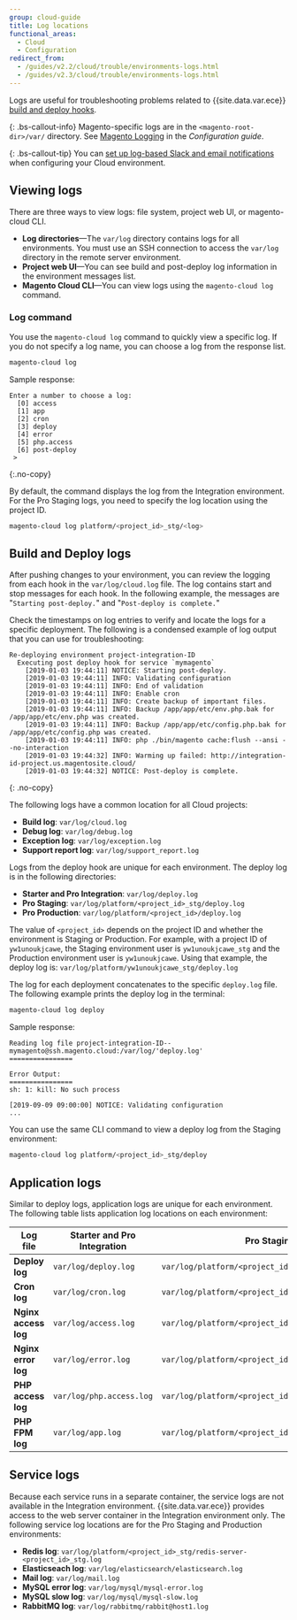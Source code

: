 ```yaml
---
group: cloud-guide
title: Log locations
functional_areas:
  - Cloud
  - Configuration
redirect_from:
  - /guides/v2.2/cloud/trouble/environments-logs.html
  - /guides/v2.3/cloud/trouble/environments-logs.html
---
```

Logs are useful for troubleshooting problems related to {{site.data.var.ece}} [build and deploy hooks][hook].

{: .bs-callout-info}
Magento-specific logs are in the `<magento-root-dir>/var/` directory. See [Magento Logging][configlog] in the _Configuration guide_.

{: .bs-callout-tip}
You can [set up log-based Slack and email notifications][slacklog] when configuring your Cloud environment.

## Viewing logs

There are three ways to view logs: file system, project web UI, or magento-cloud CLI.

-  **Log directories**—The `var/log` directory contains logs for all environments. You must use an SSH connection to access the `var/log` directory in the remote server environment.
-  **Project web UI**—You can see build and post-deploy log information in the environment messages list.
-  **Magento Cloud CLI**—You can view logs using the `magento-cloud log` command.

### Log command

You use the `magento-cloud log` command to quickly view a specific log. If you do not specify a log name, you can choose a log from the response list.

```bash
magento-cloud log
```

Sample response:

```terminal
Enter a number to choose a log:
  [0] access
  [1] app
  [2] cron
  [3] deploy
  [4] error
  [5] php.access
  [6] post-deploy
 >
```
{:.no-copy}

By default, the command displays the log from the Integration environment. For the Pro Staging logs, you need to specify the log location using the project ID.

```bash
magento-cloud log platform/<project_id>_stg/<log>
```

## Build and Deploy logs

After pushing changes to your environment, you can review the logging from each hook in the `var/log/cloud.log` file. The log contains start and stop messages for each hook. In the following example, the messages are "`Starting post-deploy.`" and "`Post-deploy is complete.`"

Check the timestamps on log entries to verify and locate the logs for a specific deployment. The following is a condensed example of log output that you can use for troubleshooting:

```terminal
Re-deploying environment project-integration-ID
  Executing post deploy hook for service `mymagento`
    [2019-01-03 19:44:11] NOTICE: Starting post-deploy.
    [2019-01-03 19:44:11] INFO: Validating configuration
    [2019-01-03 19:44:11] INFO: End of validation
    [2019-01-03 19:44:11] INFO: Enable cron
    [2019-01-03 19:44:11] INFO: Create backup of important files.
    [2019-01-03 19:44:11] INFO: Backup /app/app/etc/env.php.bak for /app/app/etc/env.php was created.
    [2019-01-03 19:44:11] INFO: Backup /app/app/etc/config.php.bak for /app/app/etc/config.php was created.
    [2019-01-03 19:44:11] INFO: php ./bin/magento cache:flush --ansi --no-interaction
    [2019-01-03 19:44:32] INFO: Warming up failed: http://integration-id-project.us.magentosite.cloud/
    [2019-01-03 19:44:32] NOTICE: Post-deploy is complete.
```
{: .no-copy}

The following logs have a common location for all Cloud projects:

-  **Build log**: `var/log/cloud.log`
-  **Debug log**: `var/log/debug.log`
-  **Exception log**: `var/log/exception.log`
-  **Support report log**: `var/log/support_report.log`

Logs from the deploy hook are unique for each environment. The deploy log is in the following directories:

-  **Starter and Pro Integration**: `var/log/deploy.log`
-  **Pro Staging**: `var/log/platform/<project_id>_stg/deploy.log`
-  **Pro Production**: `var/log/platform/<project_id>/deploy.log`

The value of `<project_id>` depends on the project ID and whether the environment is Staging or Production. For example, with a project ID of `yw1unoukjcawe`, the Staging environment user is `yw1unoukjcawe_stg` and the Production environment user is `yw1unoukjcawe`.
Using that example, the deploy log is: `var/log/platform/yw1unoukjcawe_stg/deploy.log`

The log for each deployment concatenates to the specific `deploy.log` file. The following example prints the deploy log in the terminal:

```bash
magento-cloud log deploy
```

Sample response:

```terminal
Reading log file project-integration-ID--mymagento@ssh.magento.cloud:/var/log/'deploy.log'
================

Error Output:
================
sh: 1: kill: No such process

[2019-09-09 09:00:00] NOTICE: Validating configuration
...
```

You can use the same CLI command to view a deploy log from the Staging environment:

```bash
magento-cloud log platform/<project_id>_stg/deploy
```

## Application logs

Similar to deploy logs, application logs are unique for each environment. The following table lists application log locations on each environment:

Log file            | Starter and Pro Integration | Pro Staging                                       | Pro Production
------------------- | --------------------------- | ------------------------------------------------- | -------------------------------------------
**Deploy log**      | `var/log/deploy.log`       | `var/log/platform/<project_id>_stg/deploy.log`   | `/var/log/platform/<project_id>/deploy.log`
**Cron log**        | `var/log/cron.log`         | `var/log/platform/<project_id>_stg/cron.log`     | `var/log/platform/<project_id>/cron.log`
**Nginx access log**| `var/log/access.log`       | `var/log/platform/<project_id>_stg/access.log`   | `/var/log/platform/<project_id>/access.log`
**Nginx error log** | `var/log/error.log`        | `var/log/platform/<project_id>_stg/error.log`    | `/var/log/platform/<project_id>/error.log`
**PHP access log**  | `var/log/php.access.log`   | `var/log/platform/<project_id>_stg/php.access.log` | `/var/log/platform/<project_id>/php.access.log`
**PHP FPM log**     | `var/log/app.log`          | `var/log/platform/<project_id>_stg/php5-fpm.log` | `var/log/platform/<project_id>/php5-fpm.log`

## Service logs

Because each service runs in a separate container, the service logs are not available in the Integration environment. {{site.data.var.ece}} provides access to the web server container in the Integration environment only. The following service log locations are for the Pro Staging and Production environments:

-  **Redis log**: `var/log/platform/<project_id>_stg/redis-server-<project_id>_stg.log`
-  **Elasticseach log**: `var/log/elasticsearch/elasticsearch.log`
-  **Mail log**: `var/log/mail.log`
-  **MySQL error log**: `var/log/mysql/mysql-error.log`
-  **MySQL slow log**: `var/log/mysql/mysql-slow.log`
-  **RabbitMQ log**: `var/log/rabbitmq/rabbit@host1.log`

[hook]: {{page.baseurl}}/cloud/project/project-conf-files_magento-app.html#hooks
[configlog]: {{page.baseurl}}/config-guide/cli/logging.html
[slacklog]: {{page.baseurl}}/cloud/env/setup-notifications.html
